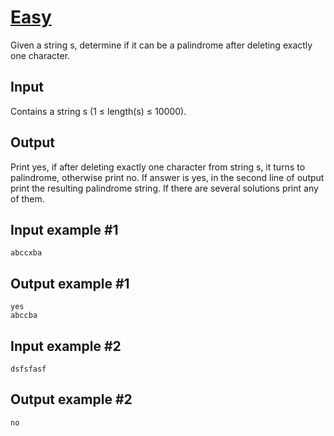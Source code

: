 # [Easy](https://www.e-olymp.com/en/problems/7440)
Given a string s, determine if it can be a palindrome after deleting exactly one character.

## Input
Contains a string s (1 ≤ length(s) ≤ 10000).

## Output
Print yes, if after deleting exactly one character from string s, it turns to palindrome, otherwise print no. If answer is yes, in the second line of output print the resulting palindrome string. If there are several solutions print any of them.

## Input example #1
```
abccxba
```

## Output example #1
```
yes
abccba
```

## Input example #2
```
dsfsfasf
```

## Output example #2
```
no
```
